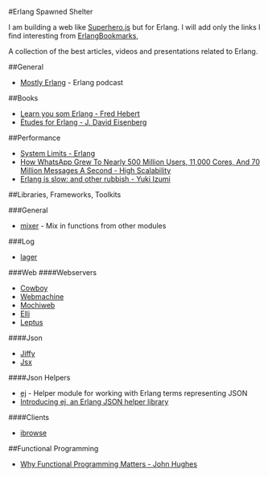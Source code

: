 #Erlang Spawned Shelter

I am building a web like [Superhero.js](http://superherojs.com/) but for Erlang. I will add only the links I find interesting from [ErlangBookmarks](https://github.com/0xAX/erlang-bookmarks/blob/master/ErlangBookmarks.md), 

A collection of the best articles, videos and presentations related to Erlang.

##General
- [Mostly Erlang](http://mostlyerlang.com/) - Erlang podcast

##Books
- [Learn you som Erlang -  Fred Hebert](http://learnyousomeerlang.com/)
- [Études for Erlang - J. David Eisenberg](http://chimera.labs.oreilly.com/books/1234000000726/index.html)

##Performance

- [System Limits - Erlang](http://www.erlang.org/doc/efficiency_guide/advanced.html)
- [How WhatsApp Grew To Nearly 500 Million Users, 11,000 Cores, And 70 Million Messages A Second - High Scalability](http://highscalability.com/blog/2014/3/31/how-whatsapp-grew-to-nearly-500-million-users-11000-cores-an.html)
- [Erlang is slow: and other rubbish - Yuki Izumi](https://kivikakk.ee/2013/05/20/erlang_is_slow.html)

##Libraries, Frameworks, Toolkits

###General
- [mixer](https://github.com/opscode/mixer) - Mix in functions from other modules

###Log
- [lager](https://github.com/basho/lager)

###Web
####Webservers
- [Cowboy](https://github.com/extend/cowboy)
- [Webmachine](https://github.com/basho/webmachine)
- [Mochiweb](https://github.com/mochi/mochiweb)
- [Elli](https://github.com/knutin/elli)
- [Leptus](https://github.com/s1n4/leptus)

####Json
- [Jiffy](https://github.com/davisp/jiffy)
- [Jsx](https://github.com/talentdeficit/jsx)

####Json Helpers
- [ej](https://github.com/seth/ej) - Helper module for working with Erlang terms representing JSON
- [Introducing ej, an Erlang JSON helper library](http://userprimary.net/posts/2012/06/11/ej-erlang-json-helper-library/)

####Clients
- [ibrowse](https://github.com/cmullaparthi/ibrowse)

##Functional Programming
- [Why Functional Programming Matters - John Hughes](http://www.cse.chalmers.se/~rjmh/Papers/whyfp.html)
